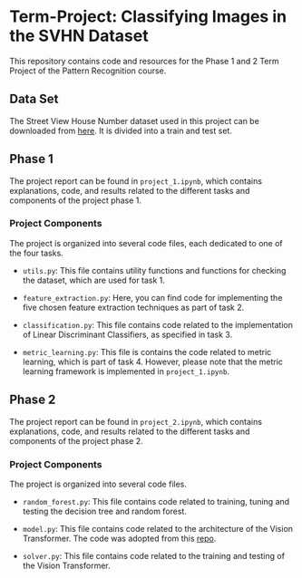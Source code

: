 # Term-Project: Classifying Images in the SVHN Dataset

This repository contains code and resources for the Phase 1 and 2 Term Project of the Pattern Recognition course. 

## Data Set

The Street View House Number dataset used in this project can be downloaded from [here](http://ufldl.stanford.edu/housenumbers/). It is divided into a train and test set.

## Phase 1

The project report can be found in `project_1.ipynb`, which contains explanations, code, and results related to the different tasks and components of the project phase 1.

### Project Components

The project is organized into several code files, each dedicated to one of the four tasks.

- `utils.py`: This file contains utility functions and functions for checking the dataset, which are used for task 1.

- `feature_extraction.py`: Here, you can find code for implementing the five chosen feature extraction techniques as part of task 2.

- `classification.py`: This file contains code related to the implementation of Linear Discriminant Classifiers, as specified in task 3.

- `metric_learning.py`: This file is contains the code related to metric learning, which is part of task 4. However, please note that the metric learning framework is implemented in `project_1.ipynb`.


## Phase 2

The project report can be found in `project_2.ipynb`, which contains explanations, code, and results related to the different tasks and components of the project phase 2.

### Project Components

The project is organized into several code files.

- `random_forest.py`: This file contains code related to training, tuning and testing the decision tree and random forest.

- `model.py`: This file contains code related to the architecture of the Vision Transformer. The code was adopted from this [repo](https://github.com/s-chh/PyTorch-Vision-Transformer-ViT-MNIST/blob/main/data_loader.py).

- `solver.py`: This file contains code related to the training and testing of the Vision Transformer.